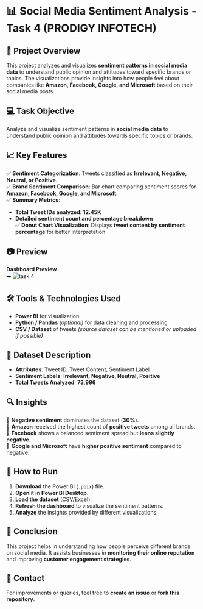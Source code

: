 # 📊 Social Media Sentiment Analysis - Task 4 (PRODIGY INFOTECH)  

## 📌 Project Overview  
This project analyzes and visualizes **sentiment patterns in social media data** to understand public opinion and attitudes toward specific brands or topics. The visualizations provide insights into how people feel about companies like **Amazon, Facebook, Google, and Microsoft** based on their social media posts.  

## 💻 Task Objective  
Analyze and visualize sentiment patterns in **social media data** to understand public opinion and attitudes towards specific topics or brands.  

## 📈 Key Features  
✅ **Sentiment Categorization**: Tweets classified as **Irrelevant, Negative, Neutral, or Positive**.  
✅ **Brand Sentiment Comparison**: Bar chart comparing sentiment scores for **Amazon, Facebook, Google, and Microsoft**.  
✅ **Summary Metrics**:  
   - **Total Tweet IDs analyzed**: **12.45K**  
   - **Detailed sentiment count and percentage breakdown**  
✅ **Donut Chart Visualization**: Displays **tweet content by sentiment percentage** for better interpretation.  

## 📷 Preview  
**Dashboard Preview**  
➡️ ![task 4](https://github.com/user-attachments/assets/42be684c-18f6-4572-bb6a-c2a9b88ea5f6)


## 🛠 Tools & Technologies Used  
- **Power BI** for visualization  
- **Python / Pandas** *(optional)* for data cleaning and processing  
- **CSV / Dataset** of tweets *(source dataset can be mentioned or uploaded if possible)*  

## 📑 Dataset Description  
- **Attributes**: Tweet ID, Tweet Content, Sentiment Label  
- **Sentiment Labels**: **Irrelevant, Negative, Neutral, Positive**  
- **Total Tweets Analyzed**: **73,996**  

## 🔍 Insights  
📌 **Negative sentiment** dominates the dataset (**30%**).  
📌 **Amazon** received the highest count of **positive tweets** among all brands.  
📌 **Facebook** shows a balanced sentiment spread but **leans slightly negative**.  
📌 **Google and Microsoft** have **higher positive sentiment** compared to negative.  

## 🚀 How to Run  
1. **Download** the Power BI (`.pbix`) file.  
2. **Open** it in **Power BI Desktop**.  
3. **Load the dataset** (CSV/Excel).  
4. **Refresh the dashboard** to visualize the sentiment patterns.  
5. **Analyze** the insights provided by different visualizations.  

## 📌 Conclusion  
This project helps in understanding how people perceive different brands on social media. It assists businesses in **monitoring their online reputation** and improving **customer engagement strategies**.  

## 📩 Contact  
For improvements or queries, feel free to **create an issue** or **fork this repository**.  

